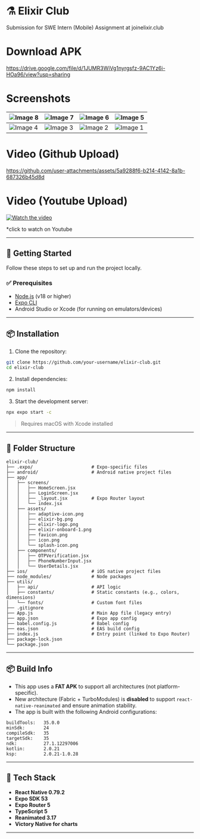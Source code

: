 # ⚗️ Elixir Club

Submission for SWE Intern (Mobile) Assignment at joinelixir.club

# Download APK
[https://drive.google.com/file/d/1JUMR3WiVg1nyrgsfz-9AC1Yz6i-HOa96/view?usp=sharing
](https://drive.google.com/uc?export=download&id=1JUMR3WiVg1nyrgsfz-9AC1Yz6i-HOa96)


# Screenshots
| ![Image 8](https://github.com/user-attachments/assets/3867379b-3f32-4150-811c-dbaac4fa5465) | ![Image 7](https://github.com/user-attachments/assets/edb2cfde-96de-4780-95b0-12049839655e) | ![Image 6](https://github.com/user-attachments/assets/3c97233e-5549-49d4-a916-4decf959e58c) | ![Image 5](https://github.com/user-attachments/assets/3760f17d-3288-411a-a68f-9e696cc75e04) |
| ------------------------------------------------------------------------------------------- | ------------------------------------------------------------------------------------------- | ------------------------------------------------------------------------------------------- | ------------------------------------------------------------------------------------------- |
| ![Image 4](https://github.com/user-attachments/assets/1419f0e7-4bc8-4859-8b2d-f37f202cb533) | ![Image 3](https://github.com/user-attachments/assets/2fa36fba-91e4-402d-b250-09076a740ac0) | ![Image 2](https://github.com/user-attachments/assets/8db661d7-9542-4586-93be-04c748cb0c44) | ![Image 1](https://github.com/user-attachments/assets/839323e4-9c74-440a-8b15-a48e4fe6d4c4) |

# Video (Github Upload)


https://github.com/user-attachments/assets/5a9288f6-b214-4142-8a1b-687326b45d8d



# Video (Youtube Upload)
[![Watch the video](https://img.youtube.com/vi/9reb6gdKkvs/hqdefault.jpg)](https://www.youtube.com/watch?v=9reb6gdKkvs)

*click to watch on Youtube

---

## 🚀 Getting Started

Follow these steps to set up and run the project locally.

### ✅ Prerequisites

- [Node.js](https://nodejs.org/) (v18 or higher)
- [Expo CLI](https://docs.expo.dev/get-started/installation/)
- Android Studio or Xcode (for running on emulators/devices)

---

## 📦 Installation

1. Clone the repository:

```bash
git clone https://github.com/your-username/elixir-club.git
cd elixir-club
```

2. Install dependencies:

```bash
npm install
```

3. Start the development server:

```bash
npx expo start -c
```

> Requires macOS with Xcode installed

---

## 📁 Folder Structure

```
elixir-club/
├── .expo/                      # Expo-specific files
├── android/                    # Android native project files
├── app/
│   ├── screens/
│   │   ├── HomeScreen.jsx
│   │   ├── LoginScreen.jsx
│   │   ├── _layout.jsx         # Expo Router layout
│   │   └── index.jsx
│   ├── assets/
│   │   ├── adaptive-icon.png
│   │   ├── elixir-bg.png
│   │   ├── elixir-logo.png
│   │   ├── elixir-onboard-1.png
│   │   ├── favicon.png
│   │   ├── icon.png
│   │   └── splash-icon.png
│   ├── components/
│   │   ├── OTPVerification.jsx
│   │   ├── PhoneNumberInput.jsx
│   │   └── UserDetails.jsx
├── ios/                        # iOS native project files
├── node_modules/               # Node packages
├── utils/
│   ├── api/                    # API logic
│   ├── constants/              # Static constants (e.g., colors, dimensions)
│   └── fonts/                  # Custom font files
├── .gitignore
├── App.js                      # Main App file (legacy entry)
├── app.json                    # Expo app config
├── babel.config.js             # Babel config
├── eas.json                    # EAS build config
├── index.js                    # Entry point (linked to Expo Router)
├── package-lock.json
└── package.json
```


---

## 📦 Build Info

- This app uses a **FAT APK** to support all architectures (not platform-specific).
- New architecture (Fabric + TurboModules) is **disabled** to support `react-native-reanimated` and ensure animation stability.
- The app is built with the following Android configurations:

```
buildTools:   35.0.0
minSdk:       24
compileSdk:   35
targetSdk:    35
ndk:          27.1.12297006
kotlin:       2.0.21
ksp:          2.0.21-1.0.28
```

---

## 🧱 Tech Stack

- **React Native 0.79.2**
- **Expo SDK 53**
- **Expo Router 5**
- **TypeScript 5**
- **Reanimated 3.17**
- **Victory Native for charts**

---

